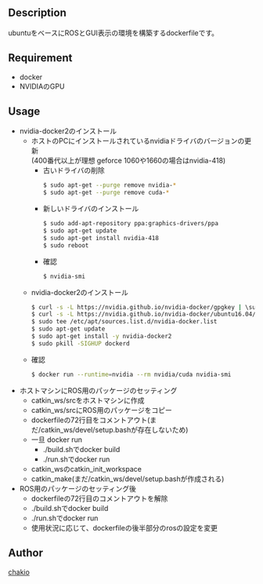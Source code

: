 ## Description
ubuntuをベースにROSとGUI表示の環境を構築するdockerfileです。

## Requirement
* docker
* NVIDIAのGPU

## Usage
* nvidia-docker2のインストール 
    * ホストのPCにインストールされているnvidiaドライバのバージョンの更新  
        (400番代以上が理想 geforce 1060や1660の場合はnvidia-418)
        * 古いドライバの削除
            ```sh
            $ sudo apt-get --purge remove nvidia-*
            $ sudo apt-get --purge remove cuda-*
        * 新しいドライバのインストール
            ```sh
            $ sudo add-apt-repository ppa:graphics-drivers/ppa
            $ sudo apt-get update
            $ sudo apt-get install nvidia-418
            $ sudo reboot
        * 確認
            ```sh 
            $ nvidia-smi
    * nvidia-docker2のインストール
        ```sh 
        $ curl -s -L https://nvidia.github.io/nvidia-docker/gpgkey | \sudo apt-key add -
        $ curl -s -L https://nvidia.github.io/nvidia-docker/ubuntu16.04/amd64/nvidia-docker.list | \
        $ sudo tee /etc/apt/sources.list.d/nvidia-docker.list
        $ sudo apt-get update
        $ sudo apt-get install -y nvidia-docker2
        $ sudo pkill -SIGHUP dockerd
    * 確認
        ```sh 
        $ docker run --runtime=nvidia --rm nvidia/cuda nvidia-smi
* ホストマシンにROS用のパッケージのセッティング
    * catkin_ws/srcをホストマシンに作成
    * catkin_ws/srcにROS用のパッケージをコピー
    * dockerfileの72行目をコメントアウト(まだ/catkin_ws/devel/setup.bashが存在しないため)
    * 一旦 docker run
        * ./build.shでdocker build
        * ./run.shでdocker run
    * catkin_wsのcatkin_init_workspace
    * catkin_make(まだ/catkin_ws/devel/setup.bashが作成される)
* ROS用のパッケージのセッティング後
    * dockerfileの72行目のコメントアウトを解除
    * ./build.shでdocker build
    * ./run.shでdocker run
    * 使用状況に応じて、dockerfileの後半部分のrosの設定を変更

## Author
[chakio](https://github.com/chakio)